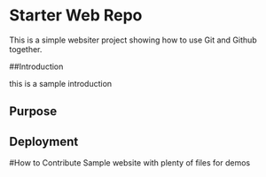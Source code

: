 # Starter Web Repo

This is a simple websiter project showing how to use Git and Github together.

##Introduction 

this is a sample introduction

## Purpose

## Deployment

#How to Contribute
Sample website with plenty of files for demos